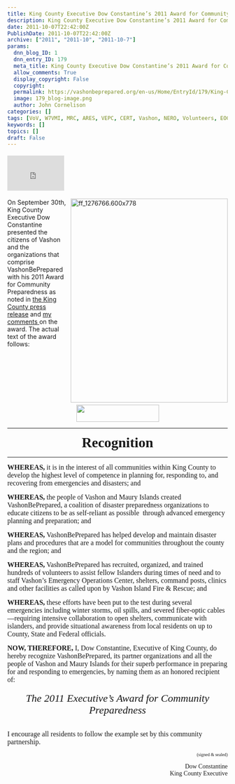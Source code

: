 ```yaml
---
title: King County Executive Dow Constantine’s 2011 Award for Community Preparedness to VashonBePrepared
description: King County Executive Dow Constantine’s 2011 Award for Community Preparedness to VashonBePrepared
date: 2011-10-07T22:42:00Z
PublishDate: 2011-10-07T22:42:00Z
archive: ["2011", "2011-10", "2011-10-7"]
params:
  dnn_blog_ID: 1
  dnn_entry_ID: 179
  meta_title: King County Executive Dow Constantine’s 2011 Award for Community Preparedness to VashonBePrepared
  allow_comments: True
  display_copyright: False
  copyright:
  permalink: https://vashonbeprepared.org/en-us/Home/EntryId/179/King-County-Executive-Dow-Constantine-rsquo-s-2011-Award-for-Community-Preparedness-to-VashonBePrepared
  image: 179_blog-image.png
  author: John Cornelison
categories: []
tags: [VoV, W7VMI, MRC, ARES, VEPC, CERT, Vashon, NERO, Volunteers, EOC, VashonBePrepared, VMIRC, VIFR]
keywords: []
topics: []
draft: False
---
```


<div class="wlWriterHeaderFooter" style="padding-bottom: 4px; margin: 0px; padding-left: 0px; padding-right: 0px; float: none; padding-top: 4px;"><iframe src="http://www.facebook.com/widgets/like.php?href=http://vashoneoc.org/Blogs/VashonPreparedness/tabid/164/EntryId/179/King-County-Executive-Dow-Constantine-rsquo-s-2011-Award-for-Community-Preparedness-to-VashonBePrepared.aspx" frameborder="0" scrolling="no" style="width: 130px; height: 80px;border: medium none;"></iframe></div>
<p><a href="./images/179/Windows-Live-Writer-Kin.-VashonBePrepared-and-the-Carnation-_D149-ff_1276766.600x778_2.jpg"><img width="359" height="465" title="ff_1276766.600x778" style="background-image: none;   margin: 0px 0px 5px 5px; padding-left: 0px; padding-right: 0px; display: inline; float: right;   padding-top: 0px;border: 0px solid;" alt="ff_1276766.600x778" src="./images/179/Windows-Live-Writer-Kin.-VashonBePrepared-and-the-Carnation-_D149-ff_1276766.600x778_thumb.jpg" /></a>On September 30th, King County Executive Dow Constantine presented the citizens of Vashon and the organizations that comprise VashonBePrepared with his 2011 Award for Community Preparedness as noted in <a href="/Blogs/VashonPreparedness/tabid/164/EntryId/178/VashonBePrepared-and-Carnation-Duvall-Citizen-Corps-Council-recognized-for-preparedness-and-response-efforts.aspx" target="_blank">the King County press release</a>&nbsp;and <a href="http://vashoneoc.org/Blogs/VashonPreparedness/tabid/164/EntryId/185/King-County-Executive-Dow-Constantine-Recognizes-Vashon-with-Inaugural-Community-Preparedness-Award.aspx">my comments </a>on the award. The actual text of the award follows:</p>
<p>&nbsp;</p>
<p><span style="font-family: times new roman;"><img alt="" width="189" height="39" style="display: block; float: none; margin-left: auto; margin-right: auto;" src="./images/178/Windows-Live-Writer-004587f1eff0_CF77-clip_image001_2.gif" /></span></p>
<p><span style="font-family: times new roman;"></span><hr />
</p>
<p style="text-align: center;"><strong><span style="font-family: times new roman; font-size: 32px;">Recognition</span></strong></p>
<span style="font-family: times new roman;"><hr />
</span>
<p><span style="font-family: times new roman; font-size: 16px;"><b>WHEREAS, </b>it is in the interest of all communities within King County to develop the highest level of competence in planning for, responding to, and recovering from emergencies and disasters; and</span></p>
<p><span style="font-family: times new roman; font-size: 16px;"><b>WHEREAS, </b>the people of Vashon and Maury Islands created<b> </b>VashonBePrepared, a coalition of disaster preparedness organizations to educate citizens to be as self-reliant as possible&nbsp; through advanced emergency planning and preparation; and</span></p>
<p><span style="font-family: times new roman; font-size: 16px;"><b>WHEREAS, </b>VashonBePrepared has helped develop and maintain disaster plans and procedures that are a model for communities throughout the county and the region; and</span></p>
<p><span style="font-family: times new roman; font-size: 16px;"><strong>WHEREAS,</strong> VashonBePrepared has recruited, organized, and trained hundreds of volunteers to assist fellow Islanders during times of need and to staff Vashon&rsquo;s Emergency Operations Center, shelters, command posts, clinics and other facilities as called upon by Vashon Island Fire &amp; Rescue; and</span></p>
<p><span style="font-family: times new roman; font-size: 16px;"><b>WHEREAS, </b>these efforts have been put to the test during several emergencies including winter storms, oil spills, and severed fiber-optic cables&mdash;requiring intensive collaboration to open shelters, communicate with islanders, and provide situational awareness from local residents on up to County, State and Federal officials.</span></p>
<p><span style="font-family: times new roman; font-size: 16px;"><b>NOW, THEREFORE,</b> I, Dow Constantine, Executive of King County, do hereby recognize VashonBePrepared, its partner organizations and all the people of Vashon and Maury Islands for their superb performance in preparing for and responding to emergencies, by naming them as an honored recipient of:</span></p>
<h6 style="text-align: center;"><span style="font-family: times new roman; font-size: 24px;">The 2011 Executive&rsquo;s Award for Community Preparedness</span></h6>
<p><span style="font-family: times new roman; font-size: 16px;">I encourage all residents to follow the example set by this community partnership.</span></p>
<p style="text-align: right;"><span style="font-family: times new roman; font-size: 10px;">(signed &amp; sealed)</span></p>
<p style="text-align: right;"><span style="font-family: times new roman;">Dow Constantine <br />
King County Executive</span></p>
